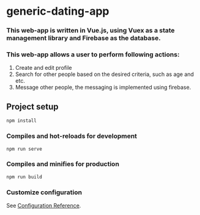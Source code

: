 # generic-dating-app

### This web-app is written in Vue.js, using Vuex as a state management library and Firebase as the database. 
### This web-app allows a user to perform following actions:
1) Create and edit profile
2) Search for other people based on the desired criteria, such as age and etc.
3) Message other people, the messaging is implemented using firebase.

## Project setup
```
npm install
```

### Compiles and hot-reloads for development
```
npm run serve
```

### Compiles and minifies for production
```
npm run build
```

### Customize configuration
See [Configuration Reference](https://cli.vuejs.org/config/).
